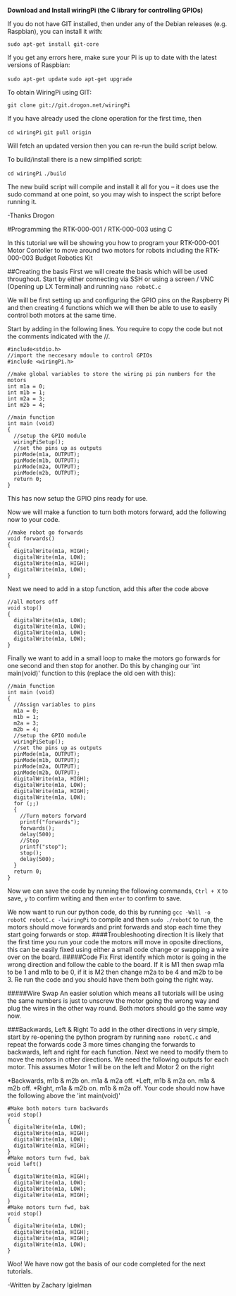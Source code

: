 **Download and Install wiringPi (the C library for controlling GPIOs)**

If you do not have GIT installed, then under any of the Debian releases (e.g. Raspbian), you can install it with:

```sudo apt-get install git-core```

If you get any errors here, make sure your Pi is up to date with the latest versions of Raspbian:

```sudo apt-get update```
```sudo apt-get upgrade```

To obtain WiringPi using GIT:

```git clone git://git.drogon.net/wiringPi```

If you have already used the clone operation for the first time, then

```cd wiringPi```
```git pull origin```

Will fetch an updated version then you can re-run the build script below.

To build/install there is a new simplified script:

```cd wiringPi```
``` ./build ```

The new build script will compile and install it all for you – it does use the sudo command at one point, so you may wish to inspect the script before running it.

-Thanks Drogon

#Programming the RTK-000-001 / RTK-000-003 using C

In this tutorial we will be showing you how to program your RTK-000-001 Motor Contoller to move around two motors for robots including the RTK-000-003 Budget Robotics Kit

##Creating the basis
First we will create the basis which will be used throughout. Start by either connecting via SSH or using a screen / VNC (Opening up LX Terminal) and running ```nano robotC.c```

We will be first setting up and configuring the GPIO pins on the Raspberry Pi and then creating 4 functions which we will then be able to use to easily control both motors at the same time.

Start by adding in the following lines. You require to copy the code but not the comments indicated with the //.

```
#include<stdio.h>
//import the neccesary mdoule to control GPIOs
#include <wiringPi.h>

//make global variables to store the wiring pi pin numbers for the motors
int m1a = 0;
int m1b = 1;
int m2a = 3;
int m2b = 4;

//main function
int main (void)
{
  //setup the GPIO module
  wiringPiSetup();
  //set the pins up as outputs
  pinMode(m1a, OUTPUT);
  pinMode(m1b, OUTPUT);
  pinMode(m2a, OUTPUT);
  pinMode(m2b, OUTPUT);
  return 0;
}
```
This has now setup the GPIO pins ready for use.

Now we will make a function to turn both motors forward, add the following now to your code.

```
//make robot go forwards
void forwards()
{
  digitalWrite(m1a, HIGH);
  digitalWrite(m1a, LOW);
  digitalWrite(m1a, HIGH);
  digitalWrite(m1a, LOW);
}
```
Next we need to add in a stop function, add this after the code above
```
//all motors off
void stop()
{
  digitalWrite(m1a, LOW);
  digitalWrite(m1a, LOW);
  digitalWrite(m1a, LOW);
  digitalWrite(m1a, LOW);
}
```
Finally we want to add in a small loop to make the motors go forwards for one second and then stop for another.
Do this by changing our 'int main(void)' function to this (replace the old oen with this):
```
//main function
int main (void)
{
  //Assign variables to pins
  m1a = 0;
  m1b = 1;
  m2a = 3;
  m2b = 4;
  //setup the GPIO module
  wiringPiSetup();
  //set the pins up as outputs
  pinMode(m1a, OUTPUT);
  pinMode(m1b, OUTPUT);
  pinMode(m2a, OUTPUT);
  pinMode(m2b, OUTPUT);
  digitalWrite(m1a, HIGH);
  digitalWrite(m1a, LOW);
  digitalWrite(m1a, HIGH);
  digitalWrite(m1a, LOW);
  for (;;)
  {
    //Turn motors forward
    printf("forwards");
    forwards();
    delay(500);
    //Stop
    printf("stop");
    stop();
    delay(500);
  }
  return 0;
}
```

Now we can save the code by running the following commands, ```Ctrl + X``` to save, ```y``` to confirm writing and then ```enter``` to confirm to save.

We now want to run our python code, do this by running ```gcc -Wall -o robotC robotC.c -lwiringPi``` to compile and then ```sudo ./robotC``` to run, the motors should move forwards and print forwards and stop each time they start going forwards or stop.
####Troubleshooting direction
It is likely that the first time you run your code the motors will move in oposite directions, this can be easily fixed using either a small code change or swapping a wire over on the board.
#####Code Fix
First identify which motor is going in the wrong direction and follow the cable to the board. If it is M1 then swap m1a to be 1 and m1b to be 0, if it is M2 then change m2a to be 4 and m2b to be 3. Re run the code and you should have them both going the right way.

#####Wire Swap
An easier solution which means all tutorials will be using the same numbers is just to unscrew the motor going the wrong way and plug the wires in the other way round. Both motors should go the same way now.

###Backwards, Left & Right
To add in the other directions in very simple, start by re-opening the python program by running ```nano robotC.c``` and repeat the forwards code 3 more times changing the forwards to backwards, left and right for each function.
Next we need to modify them to move the motors in other directions. 
We need the following outputs for each motor. This assumes Motor 1 will be on the left and Motor 2 on the right

*Backwards, m1b & m2b on. m1a & m2a off.
*Left, m1b & m2a on. m1a & m2b off.
*Right, m1a & m2b on. m1b & m2a off.
Your code should now have the following above the 'int main(void)'
```
#Make both motors turn backwards
void stop()
{
  digitalWrite(m1a, LOW);
  digitalWrite(m1a, HIGH);
  digitalWrite(m1a, LOW);
  digitalWrite(m1a, HIGH);
}
#Make motors turn fwd, bak
void left()
{
  digitalWrite(m1a, HIGH);
  digitalWrite(m1a, LOW);
  digitalWrite(m1a, LOW);
  digitalWrite(m1a, HIGH);
}
#Make motors turn fwd, bak
void stop()
{
  digitalWrite(m1a, LOW);
  digitalWrite(m1a, HIGH);
  digitalWrite(m1a, HIGH);
  digitalWrite(m1a, LOW);
}
```

Woo! We have now got the basis of our code completed for the next tutorials.

-Written by Zachary Igielman
